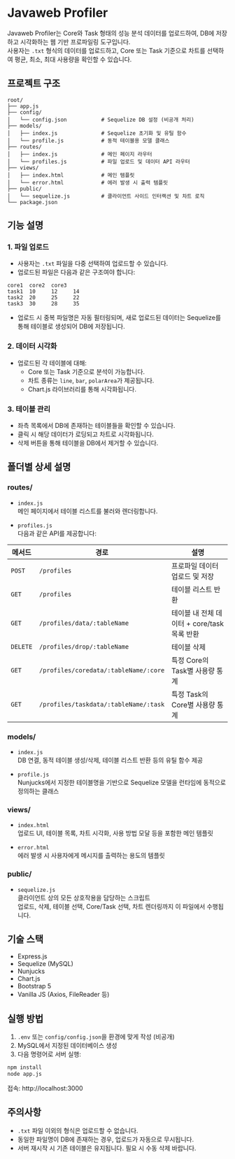 # Javaweb Profiler

Javaweb Profiler는 Core와 Task 형태의 성능 분석 데이터를 업로드하여, DB에 저장하고 시각화하는 웹 기반 프로파일링 도구입니다.  
사용자는 `.txt` 형식의 데이터를 업로드하고, Core 또는 Task 기준으로 차트를 선택하여 평균, 최소, 최대 사용량을 확인할 수 있습니다.

## 프로젝트 구조

```
root/
├── app.js
├── config/
│   └── config.json           # Sequelize DB 설정 (비공개 처리)
├── models/
│   ├── index.js              # Sequelize 초기화 및 유틸 함수
│   └── profile.js            # 동적 테이블용 모델 클래스
├── routes/
│   ├── index.js              # 메인 페이지 라우터
│   └── profiles.js           # 파일 업로드 및 데이터 API 라우터
├── views/
│   ├── index.html            # 메인 템플릿
│   └── error.html            # 에러 발생 시 출력 템플릿
├── public/
│   └── sequelize.js          # 클라이언트 사이드 인터랙션 및 차트 로직
└── package.json
```

## 기능 설명

### 1. 파일 업로드

- 사용자는 `.txt` 파일을 다중 선택하여 업로드할 수 있습니다.
- 업로드된 파일은 다음과 같은 구조여야 합니다:

```
core1  core2  core3
task1  10     12     14
task2  20     25     22
task3  30     28     35
```

- 업로드 시 중복 파일명은 자동 필터링되며, 새로 업로드된 데이터는 Sequelize를 통해 테이블로 생성되어 DB에 저장됩니다.

### 2. 데이터 시각화

- 업로드된 각 테이블에 대해:
  - Core 또는 Task 기준으로 분석이 가능합니다.
  - 차트 종류는 `line`, `bar`, `polarArea`가 제공됩니다.
  - Chart.js 라이브러리를 통해 시각화됩니다.

### 3. 테이블 관리

- 좌측 목록에서 DB에 존재하는 테이블들을 확인할 수 있습니다.
- 클릭 시 해당 데이터가 로딩되고 차트로 시각화됩니다.
- 삭제 버튼을 통해 테이블을 DB에서 제거할 수 있습니다.

## 폴더별 상세 설명

### routes/

- `index.js`  
  메인 페이지에서 테이블 리스트를 불러와 렌더링합니다.

- `profiles.js`  
  다음과 같은 API를 제공합니다:

| 메서드 | 경로 | 설명 |
|--------|------|------|
| `POST` | `/profiles` | 프로파일 데이터 업로드 및 저장 |
| `GET`  | `/profiles` | 테이블 리스트 반환 |
| `GET`  | `/profiles/data/:tableName` | 테이블 내 전체 데이터 + core/task 목록 반환 |
| `DELETE` | `/profiles/drop/:tableName` | 테이블 삭제 |
| `GET`  | `/profiles/coredata/:tableName/:core` | 특정 Core의 Task별 사용량 통계 |
| `GET`  | `/profiles/taskdata/:tableName/:task` | 특정 Task의 Core별 사용량 통계 |

### models/

- `index.js`  
  DB 연결, 동적 테이블 생성/삭제, 테이블 리스트 반환 등의 유틸 함수 제공

- `profile.js`  
  Nunjucks에서 지정한 테이블명을 기반으로 Sequelize 모델을 런타임에 동적으로 정의하는 클래스

### views/

- `index.html`  
  업로드 UI, 테이블 목록, 차트 시각화, 사용 방법 모달 등을 포함한 메인 템플릿

- `error.html`  
  에러 발생 시 사용자에게 메시지를 출력하는 용도의 템플릿

### public/

- `sequelize.js`  
  클라이언트 상의 모든 상호작용을 담당하는 스크립트  
  업로드, 삭제, 테이블 선택, Core/Task 선택, 차트 렌더링까지 이 파일에서 수행됩니다.

## 기술 스택

- Express.js
- Sequelize (MySQL)
- Nunjucks
- Chart.js
- Bootstrap 5
- Vanilla JS (Axios, FileReader 등)

## 실행 방법

1. `.env` 또는 `config/config.json`을 환경에 맞게 작성 (비공개)
2. MySQL에서 지정된 데이터베이스 생성
3. 다음 명령어로 서버 실행:

```bash
npm install
node app.js
```

접속: http://localhost:3000

## 주의사항

- `.txt` 파일 이외의 형식은 업로드할 수 없습니다.
- 동일한 파일명이 DB에 존재하는 경우, 업로드가 자동으로 무시됩니다.
- 서버 재시작 시 기존 테이블은 유지됩니다. 필요 시 수동 삭제 바랍니다.